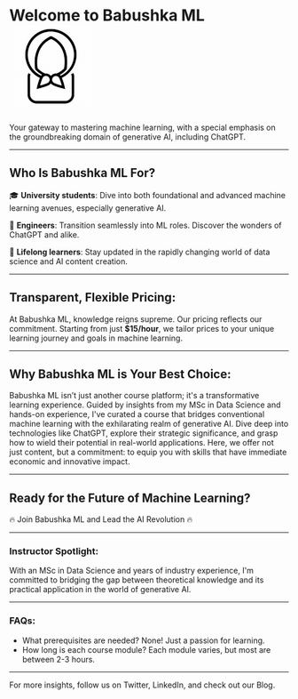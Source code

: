 # Welcome to Babushka ML <img src="assets/babushka_black.png" alt="Image title" width="150">

Your gateway to mastering machine learning, with a special emphasis on the groundbreaking domain
of generative AI, including ChatGPT.

---

## Who Is Babushka ML For?
🎓 **University students**: Dive into both foundational and advanced machine learning avenues, especially generative AI.

🔧 **Engineers**: Transition seamlessly into ML roles. Discover the wonders of ChatGPT and alike.

🌟 **Lifelong learners**: Stay updated in the rapidly changing world of data science and AI content creation.

---

## Transparent, Flexible Pricing:
At Babushka ML, knowledge reigns supreme. Our pricing reflects our commitment. Starting from just **$15/hour**, we tailor prices to your unique learning journey and goals in machine learning.

---

## Why Babushka ML is Your Best Choice:
Babushka ML isn’t just another course platform; it's a transformative learning experience. Guided 
by insights from my MSc in Data Science and hands-on experience, I've curated a course that 
bridges conventional machine learning with the exhilarating realm of generative AI. Dive deep 
into technologies like ChatGPT, explore their strategic significance, and grasp how to wield 
their potential in real-world applications. Here, we offer not just content, but a commitment: to
equip you with skills that have immediate economic and innovative impact.

---

## Ready for the Future of Machine Learning?
🔥 Join Babushka ML and Lead the AI Revolution 🔥

---

### Instructor Spotlight:
With an MSc in Data Science and years of industry experience, I'm committed to bridging the gap between theoretical knowledge and its practical application in the world of generative AI.

---
### FAQs:
- What prerequisites are needed? None! Just a passion for learning.
- How long is each course module? Each module varies, but most are between 2-3 hours.

---
For more insights, follow us on Twitter, LinkedIn, and check out our Blog.

